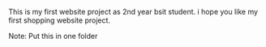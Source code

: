This is my first website project as 2nd year bsit student. 
i hope you like my first shopping website project.


Note: Put this in one folder 
